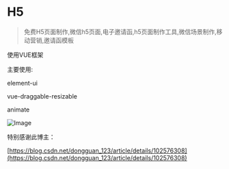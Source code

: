# H5

> 免费H5页面制作,微信h5页面,电子邀请函,h5页面制作工具,微信场景制作,移动营销,邀请函模板

使用VUE框架

主要使用:

element-ui

vue-draggable-resizable

animate

![Image](https://raw.githubusercontent.com/adophper/H5Tool/master/20200112-225232%402x.png)

特别感谢此博主：

[https://blog.csdn.net/dongguan_123/article/details/102576308](https://blog.csdn.net/dongguan_123/article/details/102576308)
